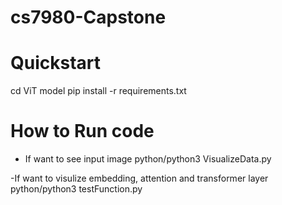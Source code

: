 # cs7980-Capstone

#  Quickstart
cd ViT model
pip install -r requirements.txt

# How to Run code
- If want to see input image
python/python3 VisualizeData.py 

-If want to visulize embedding, attention and transformer layer
python/python3 testFunction.py

